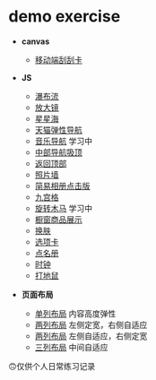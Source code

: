 # demo exercise

* **canvas**
  * [移动端刮刮卡](https://lulu-s.github.io/demo/canvas-demo/scrape-card)

* **JS**
  * [瀑布流](https://lulu-s.github.io/demo/js-demo/waterFall/upgrades)
  * [放大镜](https://lulu-s.github.io/demo/js-demo/magnifyingGlass)
  * [星星海](https://lulu-s.github.io/demo/js-demo/starry)
  * [天猫弹性导航](https://lulu-s.github.io/demo/js-demo/nav/elasticity)
  * [音乐导航](https://lulu-s.github.io/demo/js-demo/nav/music) 学习中
  * [中部导航吸顶](https://lulu-s.github.io/demo/js-demo/nav/ceiling)
  * [返回顶部](https://lulu-s.github.io/demo/js-demo/returnTop)
  * [照片墙](https://lulu-s.github.io/demo/js-demo/photos/photoWall)
  * [简易相册点击版](https://lulu-s.github.io/demo/js-demo/photos/photoalbum1)
  * [九宫格](https://lulu-s.github.io/demo/js-demo/sudoku)
  * [旋转木马](https://lulu-s.github.io/demo/js-demo/whirligig) 学习中
  * [橱窗商品展示](https://lulu-s.github.io/demo/js-demo/progressBar/windowDisplay)
  * [换肤](https://lulu-s.github.io/demo/js-demo/skinPeeler/background.html)
  * [选项卡](https://lulu-s.github.io/demo/js-demo/tab)
  * [点名册](https://lulu-s.github.io/demo/js-demo/timer/rollBook.html)
  * [时钟](https://lulu-s.github.io/demo/js-demo/timer/clock.html)
  * [打地鼠](https://lulu-s.github.io/demo/js-demo/game/whackAMole.html)

* **页面布局**
  * [单列布局](https://lulu-s.github.io/demo/layout/single-row.html) 内容高度弹性
  * [两列布局](https://lulu-s.github.io/demo/layout/two-columns-position.html) 左侧定宽，右侧自适应
  * [两列布局](https://lulu-s.github.io/demo/layout/two-columns-left-self-position.html) 左侧自适应，右侧定宽
  * [三列布局](https://lulu-s.github.io/demo/layout/three-row.html) 中间自适应


🙃仅供个人日常练习记录
